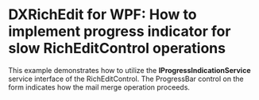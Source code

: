 # DXRichEdit for WPF: How to implement progress indicator for slow RichEditControl operations


<p>This example demonstrates how to utilize the <strong>IProgressIndicationService </strong>service interface of the RichEditControl. The ProgressBar control on the form indicates how the mail merge operation proceeds.</p><br />


<br/>


